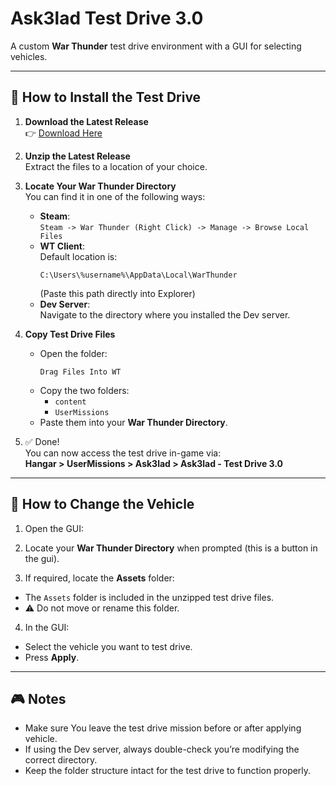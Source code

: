 # Ask3lad Test Drive 3.0

A custom **War Thunder** test drive environment with a GUI for selecting vehicles.  

---

## 🚀 How to Install the Test Drive

1. **Download the Latest Release**  
   👉 [Download Here](https://cdn.discordapp.com/attachments/1332631622758957078/1365595627085500489/Ask3lad_Test_Drive_GUI_v1.1_Live_Build.zip?ex=68ce5c89&is=68cd0b09&hm=67196f1141bb197fe0ed99392d17d87c4dd15abc96bd46b3d1f571e6da36844b&)


3. **Unzip the Latest Release**  
   Extract the files to a location of your choice.

4. **Locate Your War Thunder Directory**  
   You can find it in one of the following ways:
   - **Steam**:  
     `Steam -> War Thunder (Right Click) -> Manage -> Browse Local Files`
   - **WT Client**:  
     Default location is:  
     ```
     C:\Users\%username%\AppData\Local\WarThunder
     ```
     (Paste this path directly into Explorer)
   - **Dev Server**:  
     Navigate to the directory where you installed the Dev server.

5. **Copy Test Drive Files**  
   - Open the folder:  
     ```
     Drag Files Into WT
     ```
   - Copy the two folders:
     - `content`
     - `UserMissions`  
   - Paste them into your **War Thunder Directory**.

6. ✅ Done!  
   You can now access the test drive in-game via:  
   **Hangar > UserMissions > Ask3lad > Ask3lad - Test Drive 3.0**

---

## 🔧 How to Change the Vehicle

1. Open the GUI:  

2. Locate your **War Thunder Directory** when prompted (this is a button in the gui).

3. If required, locate the **Assets** folder:  
- The `Assets` folder is included in the unzipped test drive files.  
- ⚠️ Do not move or rename this folder.

4. In the GUI:  
- Select the vehicle you want to test drive.  
- Press **Apply**.

---

## 🎮 Notes
- Make sure You leave the test drive mission before or after applying vehicle.  
- If using the Dev server, always double-check you’re modifying the correct directory.  
- Keep the folder structure intact for the test drive to function properly.
